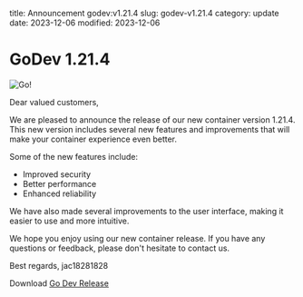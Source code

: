 title: Announcement godev:v1.21.4
slug: godev-v1.21.4
category: update
date: 2023-12-06
modified: 2023-12-06

# GoDev 1.21.4

![Go!]({static}/images/universe/go.png)

Dear valued customers,

We are pleased to announce the release of our new container version 1.21.4. This new version includes several new features and improvements that will make your container experience even better.

Some of the new features include:

- Improved security
- Better performance
- Enhanced reliability

We have also made several improvements to the user interface, making it easier to use and more intuitive.

We hope you enjoy using our new container release. If you have any questions or feedback, please don't hesitate to contact us.

Best regards,
jac18281828

Download [Go Dev Release](https://github.com/jac18281828/godev/pkgs/container/godev/155306413?tag=v1.21.4)


